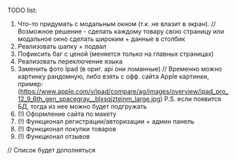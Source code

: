 TODO list:
1. Что-то придумать с модальным окном (т.к. не влазит в экран). 
// Возможное решение - сделать каждому товару свою страницу или модальное окно сделать широким + данные в столбик
2. Реализовать шапку + подвал
3. Пофиксить баг с ценой (меняется только на главных страницах)
4. Реализовать переключение языка
5. Заменить фото Ipad (в ориг. api они ломанные)
// Временно можно картинку рандомную, либо взять с офф. сайта Apple картинки, пример:
(https://www.apple.com/v/ipad/compare/ag/images/overview/ipad_pro_12_9_6th_gen_spacegray__blxsqjzteinm_large.jpg)
P.S. если появится БД, тогда из нее можно будет подгружать
6. (!) Оформление сайта по макету
7. (!) Функционал регистрации/авторизации + админ панель
8. (!) Функционал покупки товаров
9. (!) Функционал отзывов

// Список будет дополняться